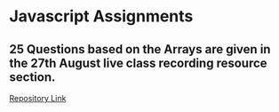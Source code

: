 # Javascript Assignments


## 25 Questions based on the Arrays are given in the 27th August live class recording resource section.

[Repository Link](https://github.com/NavdeepSingh16-98/JavascriptArrayQuestions)
